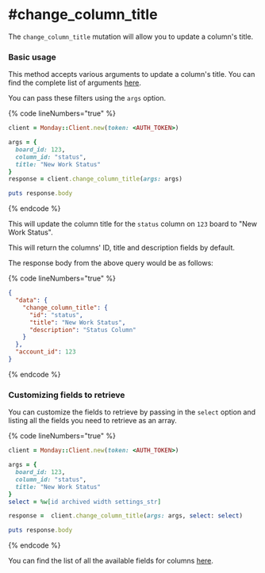 # #change\_column\_title

The `change_column_title` mutation will allow you to update a column's title.

### Basic usage

This method accepts various arguments to update a column's title. You can find the complete list of arguments [here](https://developer.monday.com/api-reference/docs/columns#arguments-6).

You can pass these filters using the `args` option.

{% code lineNumbers="true" %}
```ruby
client = Monday::Client.new(token: <AUTH_TOKEN>)

args = {
  board_id: 123,
  column_id: "status",
  title: "New Work Status"
}
response = client.change_column_title(args: args)

puts response.body
```
{% endcode %}

This will update the column title for the `status` column on `123` board to "New Work Status".

This will return the columns' ID, title and description fields by default.

The response body from the above query would be as follows:

{% code lineNumbers="true" %}
```json
{
  "data": {
    "change_column_title": {
      "id": "status",
      "title": "New Work Status",
      "description": "Status Column"
    }
  },
  "account_id": 123
}
```
{% endcode %}

### Customizing fields to retrieve

You can customize the fields to retrieve by passing in the `select` option and listing all the fields you need to retrieve as an array.

{% code lineNumbers="true" %}
```ruby
client = Monday::Client.new(token: <AUTH_TOKEN>)

args = {
  board_id: 123,
  column_id: "status",
  title: "New Work Status"
}
select = %w[id archived width settings_str]

response =  client.change_column_title(args: args, select: select)

puts response.body
```
{% endcode %}

You can find the list of all the available fields for columns [here](https://developer.monday.com/api-reference/docs/columns#fields).
